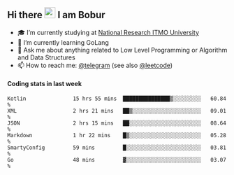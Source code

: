 ## Hi there <img src="https://media.giphy.com/media/hvRJCLFzcasrR4ia7z/giphy.gif" width="25px"> I am Bobur

- :mortar_board: I’m currently studying at [National Research ITMO University](https://itmo.ru/)
- :seedling: I’m currently learning GoLang
- :speech_balloon: Ask me about anything related to Low Level Programming or Algorithm and Data Structures
- :mailbox: How to reach me: [@telegram](https://t.me/bobur_zakirov) (see also [@leetcode](https://leetcode.com/insanis/))      

#### Coding stats in last week

<!--START_SECTION:waka-->

```text
Kotlin               15 hrs 55 mins  ███████████████▒░░░░░░░░░   60.84 %
XML                  2 hrs 21 mins   ██▒░░░░░░░░░░░░░░░░░░░░░░   09.01 %
JSON                 2 hrs 15 mins   ██░░░░░░░░░░░░░░░░░░░░░░░   08.64 %
Markdown             1 hr 22 mins    █▒░░░░░░░░░░░░░░░░░░░░░░░   05.28 %
SmartyConfig         59 mins         █░░░░░░░░░░░░░░░░░░░░░░░░   03.81 %
Go                   48 mins         ▓░░░░░░░░░░░░░░░░░░░░░░░░   03.07 %
```

<!--END_SECTION:waka-->
